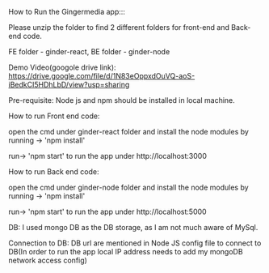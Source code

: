 How to Run the Gingermedia app::: 

Please unzip the folder to find 2 different folders for front-end and Back-end code.

FE folder - ginder-react, 
BE folder - ginder-node

Demo Video(googole drive link): https://drive.google.com/file/d/1N83eOppxdOuVQ-aoS-iBedkCI5HDhLbD/view?usp=sharing

Pre-requisite: Node js and npm should be installed in local machine.

How to run Front end code: 

open the cmd under ginder-react folder and install the node modules by running -> 'npm install'

run-> 'npm start' to run the app under http://localhost:3000

How to run Back end code: 

open the cmd under ginder-node folder and install the node modules by running -> 'npm install'

run-> 'npm start' to run the app under http://localhost:5000

DB: I used mongo DB as the DB storage, as I am not much aware of MySql.

Connection to DB: DB url are mentioned in Node JS config file to connect to DB(In order to run the app local IP address needs to add my mongoDB network access config) 




